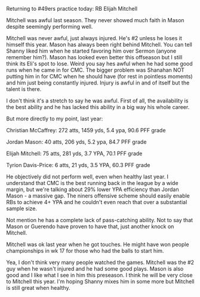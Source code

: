 Returning to #49ers practice today: RB Elijah Mitchell

Mitchell was awful last season. They never showed much faith in Mason despite seemingly performing well.

Mitchell was never awful, just always injured. He's #2 unless he loses it himself this year. Mason has always been right behind Mitchell. You can tell Shanny liked him when he started favoring him over Sermon (anyone remember him?). Mason has looked even better this offseason but I still think its Eli's spot to lose. Weird you say hes awful when he had some good runs when he came in for CMC. The bigger problem was Shanahan NOT putting him in for CMC when he should have (for rest in pointless moments) and him just being constantly injured. Injury is awful in and of itself but the talent is there.


I don't think it's a stretch to say he was awful. First of all, the availability is the best ability and he has lacked this ability in a big way his whole career.

But more directly to my point, last year:

Christian McCaffrey: 272 atts, 1459 yds, 5.4 ypa, 90.6 PFF grade

Jordan Mason: 40 atts, 206 yds, 5.2 ypa, 84.7 PFF grade

Elijah Mitchell: 75 atts, 281 yds, 3.7 YPA, 70.1 PFF grade

Tyrion Davis-Price: 6 atts, 21 yds, 3.5 YPA, 60.3 PFF grade

He objectively did not perform well, even when healthy last year. I understand that CMC is the best running back in the league by a wide margin, but we're talking about 29% lower YPA efficiency than Jordan Mason - a massive gap. The niners offensive scheme should easily enable RBs to achieve 4+ YPA and he couldn't even reach that over a substantial sample size.

Not mention he has a complete lack of pass-catching ability. Not to say that Mason or Guerendo have proven to have that, just another knock on Mitchell.

Mitchell was ok last year when he got touches. He might have won people championships in wk 17 for those who had the balls to start him. 

Yea, I don't think very many people watched the games. Mitchell was the #2 guy when he wasn't injured and he had some good plays. Mason is also good and I like what I see in him this preseason. I think he will be very close to Mitchell this year. I'm hoping Shanny mixes him in some more but Mitchell is still great when healthy.
